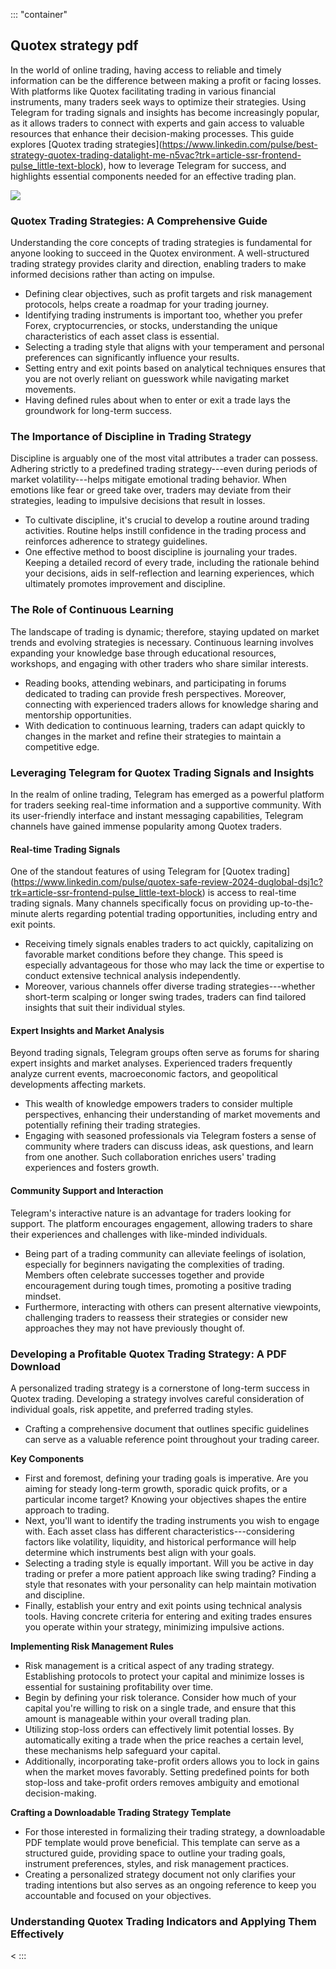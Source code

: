 ::: \"container\"
## Quotex strategy pdf

In the world of online trading, having access to reliable and timely
information can be the difference between making a profit or facing
losses. With platforms like Quotex facilitating trading in various
financial instruments, many traders seek ways to optimize their
strategies. Using Telegram for trading signals and insights has become
increasingly popular, as it allows traders to connect with experts and
gain access to valuable resources that enhance their decision-making
processes. This guide explores \[Quotex trading
strategies\](https://www.linkedin.com/pulse/best-strategy-quotex-trading-datalight-me-n5vac?trk=article-ssr-frontend-pulse_little-text-block),
how to leverage Telegram for success, and highlights essential
components needed for an effective trading plan.

[![](https://static.quotex.io/files/4_en/300_250.jpg)](https://traff.sbs/brokerqxlid)

### Quotex Trading Strategies: A Comprehensive Guide

Understanding the core concepts of trading strategies is fundamental for
anyone looking to succeed in the Quotex environment. A well-structured
trading strategy provides clarity and direction, enabling traders to
make informed decisions rather than acting on impulse.

-   Defining clear objectives, such as profit targets and risk
    management protocols, helps create a roadmap for your trading
    journey.
-   Identifying trading instruments is important too, whether you prefer
    Forex, cryptocurrencies, or stocks, understanding the unique
    characteristics of each asset class is essential.
-   Selecting a trading style that aligns with your temperament and
    personal preferences can significantly influence your results.
-   Setting entry and exit points based on analytical techniques ensures
    that you are not overly reliant on guesswork while navigating market
    movements.
-   Having defined rules about when to enter or exit a trade lays the
    groundwork for long-term success.

### The Importance of Discipline in Trading Strategy

Discipline is arguably one of the most vital attributes a trader can
possess. Adhering strictly to a predefined trading strategy---even
during periods of market volatility---helps mitigate emotional trading
behavior. When emotions like fear or greed take over, traders may
deviate from their strategies, leading to impulsive decisions that
result in losses.

-   To cultivate discipline, it\'s crucial to develop a routine around
    trading activities. Routine helps instill confidence in the trading
    process and reinforces adherence to strategy guidelines.
-   One effective method to boost discipline is journaling your trades.
    Keeping a detailed record of every trade, including the rationale
    behind your decisions, aids in self-reflection and learning
    experiences, which ultimately promotes improvement and discipline.

### The Role of Continuous Learning

The landscape of trading is dynamic; therefore, staying updated on
market trends and evolving strategies is necessary. Continuous learning
involves expanding your knowledge base through educational resources,
workshops, and engaging with other traders who share similar interests.

-   Reading books, attending webinars, and participating in forums
    dedicated to trading can provide fresh perspectives. Moreover,
    connecting with experienced traders allows for knowledge sharing and
    mentorship opportunities.
-   With dedication to continuous learning, traders can adapt quickly to
    changes in the market and refine their strategies to maintain a
    competitive edge.

### Leveraging Telegram for Quotex Trading Signals and Insights

In the realm of online trading, Telegram has emerged as a powerful
platform for traders seeking real-time information and a supportive
community. With its user-friendly interface and instant messaging
capabilities, Telegram channels have gained immense popularity among
Quotex traders.

#### Real-time Trading Signals

One of the standout features of using Telegram for \[Quotex
trading\](https://www.linkedin.com/pulse/quotex-safe-review-2024-duglobal-dsj1c?trk=article-ssr-frontend-pulse_little-text-block)
is access to real-time trading signals. Many channels specifically focus
on providing up-to-the-minute alerts regarding potential trading
opportunities, including entry and exit points.

-   Receiving timely signals enables traders to act quickly,
    capitalizing on favorable market conditions before they change. This
    speed is especially advantageous for those who may lack the time or
    expertise to conduct extensive technical analysis independently.
-   Moreover, various channels offer diverse trading
    strategies---whether short-term scalping or longer swing trades,
    traders can find tailored insights that suit their individual
    styles.

#### Expert Insights and Market Analysis

Beyond trading signals, Telegram groups often serve as forums for
sharing expert insights and market analyses. Experienced traders
frequently analyze current events, macroeconomic factors, and
geopolitical developments affecting markets.

-   This wealth of knowledge empowers traders to consider multiple
    perspectives, enhancing their understanding of market movements and
    potentially refining their trading strategies.
-   Engaging with seasoned professionals via Telegram fosters a sense of
    community where traders can discuss ideas, ask questions, and learn
    from one another. Such collaboration enriches users\' trading
    experiences and fosters growth.

#### Community Support and Interaction

Telegram\'s interactive nature is an advantage for traders looking for
support. The platform encourages engagement, allowing traders to share
their experiences and challenges with like-minded individuals.

-   Being part of a trading community can alleviate feelings of
    isolation, especially for beginners navigating the complexities of
    trading. Members often celebrate successes together and provide
    encouragement during tough times, promoting a positive trading
    mindset.
-   Furthermore, interacting with others can present alternative
    viewpoints, challenging traders to reassess their strategies or
    consider new approaches they may not have previously thought of.

### Developing a Profitable Quotex Trading Strategy: A PDF Download

A personalized trading strategy is a cornerstone of long-term success in
Quotex trading. Developing a strategy involves careful consideration of
individual goals, risk appetite, and preferred trading styles.

-   Crafting a comprehensive document that outlines specific guidelines
    can serve as a valuable reference point throughout your trading
    career.

**Key Components**

-   First and foremost, defining your trading goals is imperative. Are
    you aiming for steady long-term growth, sporadic quick profits, or a
    particular income target? Knowing your objectives shapes the entire
    approach to trading.
-   Next, you\'ll want to identify the trading instruments you wish to
    engage with. Each asset class has different
    characteristics---considering factors like volatility, liquidity,
    and historical performance will help determine which instruments
    best align with your goals.
-   Selecting a trading style is equally important. Will you be active
    in day trading or prefer a more patient approach like swing trading?
    Finding a style that resonates with your personality can help
    maintain motivation and discipline.
-   Finally, establish your entry and exit points using technical
    analysis tools. Having concrete criteria for entering and exiting
    trades ensures you operate within your strategy, minimizing
    impulsive actions.

**Implementing Risk Management Rules**

-   Risk management is a critical aspect of any trading strategy.
    Establishing protocols to protect your capital and minimize losses
    is essential for sustaining profitability over time.
-   Begin by defining your risk tolerance. Consider how much of your
    capital you\'re willing to risk on a single trade, and ensure that
    this amount is manageable within your overall trading plan.
-   Utilizing stop-loss orders can effectively limit potential losses.
    By automatically exiting a trade when the price reaches a certain
    level, these mechanisms help safeguard your capital.
-   Additionally, incorporating take-profit orders allows you to lock in
    gains when the market moves favorably. Setting predefined points for
    both stop-loss and take-profit orders removes ambiguity and
    emotional decision-making.

**Crafting a Downloadable Trading Strategy Template**

-   For those interested in formalizing their trading strategy, a
    downloadable PDF template would prove beneficial. This template can
    serve as a structured guide, providing space to outline your trading
    goals, instrument preferences, styles, and risk management
    practices.
-   Creating a personalized strategy document not only clarifies your
    trading intentions but also serves as an ongoing reference to keep
    you accountable and focused on your objectives.

### Understanding Quotex Trading Indicators and Applying Them Effectively

\<
:::

